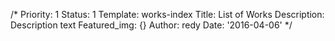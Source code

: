 /*
Priority: 1
Status: 1
Template: works-index
Title: List of Works
Description: Description text
Featured_img: {}
Author: redy
Date: '2016-04-06'
*/
